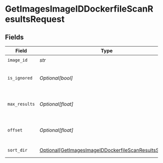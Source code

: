# GetImagesImageIDDockerfileScanResultsRequest


## Fields

| Field                                                                                                                             | Type                                                                                                                              | Required                                                                                                                          | Description                                                                                                                       |
| --------------------------------------------------------------------------------------------------------------------------------- | --------------------------------------------------------------------------------------------------------------------------------- | --------------------------------------------------------------------------------------------------------------------------------- | --------------------------------------------------------------------------------------------------------------------------------- |
| `image_id`                                                                                                                        | *str*                                                                                                                             | :heavy_check_mark:                                                                                                                | N/A                                                                                                                               |
| `is_ignored`                                                                                                                      | *Optional[bool]*                                                                                                                  | :heavy_minus_sign:                                                                                                                | Return ignored / not ignored entries                                                                                              |
| `max_results`                                                                                                                     | *Optional[float]*                                                                                                                 | :heavy_minus_sign:                                                                                                                | The number of entries to return (pagination)                                                                                      |
| `offset`                                                                                                                          | *Optional[float]*                                                                                                                 | :heavy_minus_sign:                                                                                                                | Return entries from this offset (pagination)                                                                                      |
| `sort_dir`                                                                                                                        | [Optional[GetImagesImageIDDockerfileScanResultsSortDir]](../../models/operations/getimagesimageiddockerfilescanresultssortdir.md) | :heavy_minus_sign:                                                                                                                | sorting direction                                                                                                                 |